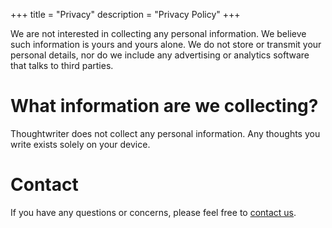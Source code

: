 +++
title = "Privacy"
description = "Privacy Policy"
+++

We are not interested in collecting any personal information. We believe such information is yours and yours alone. We do not store or transmit your personal details, nor do we include any advertising or analytics software that talks to third parties.

# What information are we collecting?

Thoughtwriter does not collect any personal information. Any thoughts you write exists solely on your device.

# Contact

If you have any questions or concerns, please feel free to [contact us](@/contact.md).
